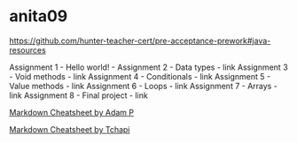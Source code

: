 # anita09 
[
](https://github.com/hunter-teacher-cert/pre-acceptance-prework#java-resources)https://github.com/hunter-teacher-cert/pre-acceptance-prework#java-resources


Assignment 1 - Hello world! - [
](https://github.com/hunter-teacher-cert/pre-acceptance-prework/blob/master/pre01.org)Assignment 2 - Data types - link
Assignment 3 - Void methods - link
Assignment 4 - Conditionals - link
Assignment 5 - Value methods - link
Assignment 6 - Loops - link
Assignment 7 - Arrays - link
Assignment 8 - Final project - link


[Markdown Cheatsheet by Adam P](https://github.com/adam-p/markdown-here)

[Markdown Cheatsheet by Tchapi](https://github.com/tchapi/markdown-cheatsheet)
